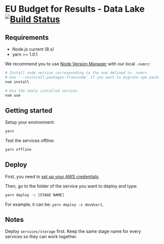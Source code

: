 # EU Budget for Results - Data Lake [![Build Status](https://drone.ne-dev.eu/api/badges/ec-europa/eubfr-data-lake/status.svg)](https://drone.ne-dev.eu/ec-europa/eubfr-data-lake)

## Requirements

-   Node.js current (8.x)
-   yarn >= 1.0.1

We recommend you to use [Node Version Manager](https://github.com/creationix/nvm) with our local `.nvmrc`:

```sh
# Install node version corresponding to the one defined in .nvmrc
# Use '--reinstall-packages-from=node' if you want to migrate npm packages from a previous version
nvm install

# Use the newly installed version
nvm use
```

## Getting started

Setup your environment:

```sh
yarn
```

Test the services offline:

```sh
yarn offline
```

## Deploy

First, you need to [set up your AWS credentials](https://serverless.com/framework/docs/providers/aws/guide/credentials/).

Then, go to the folder of the service you want to deploy and type:

```sh
yarn deploy -s [STAGE NAME]
```

For example, it can be: `yarn deploy -s devUser1`.


## Notes

Deploy `services/storage` first. Keep the same stage name for every services so they can work together.
